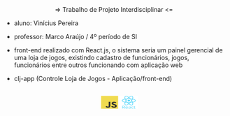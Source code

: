 <div align="center">
=> Trabalho de Projeto Interdisciplinar <=
</div>
  
- aluno: Vinícius Pereira
- professor: Marco Araújo / 4º período de SI

- front-end realizado com React.js, o sistema seria um painel gerencial de uma loja de jogos, existindo cadastro de funcionários, jogos, funcionários entre outros funcionando com aplicação web
- clj-app (Controle Loja de Jogos - Aplicação/front-end)

  <div style="display: inline_block; padding: 0 auto" align="center"><br>
  <img align="center" alt="Javascript" height="30" width="40" href="#" src="https://raw.githubusercontent.com/devicons/devicon/1119b9f84c0290e0f0b38982099a2bd027a48bf1/icons/javascript/javascript-original.svg">
  <img align="center" alt="React" height="30" width="40" href="#" src="https://raw.githubusercontent.com/devicons/devicon/1119b9f84c0290e0f0b38982099a2bd027a48bf1/icons/react/react-original-wordmark.svg">
</div>
